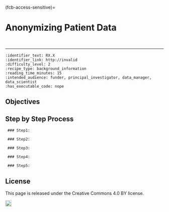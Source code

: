 (fcb-access-sensitive)=
# Anonymizing Patient Data

<br/>

----

````{helloworld}
:identifier_text: RX.X
:identifier_link: http://invalid
:difficulty_level: 2
:recipe_type: background_information
:reading_time_minutes: 15
:intended_audience: funder, principal_investigator, data_manager, data_scientist  
:has_executable_code: nope
```` 


        

## Objectives

## Step by Step Process

     ### Step1:
     
     ### Step2:
     
     ### Step3:
     
     ### Step4:
     
     ### Step5:

## License

This page is released under the Creative Commons 4.0 BY license.

<a href="https://creativecommons.org/licenses/by/4.0/"><img src="https://mirrors.creativecommons.org/presskit/buttons/80x15/png/by.png" height="20"/></a>

